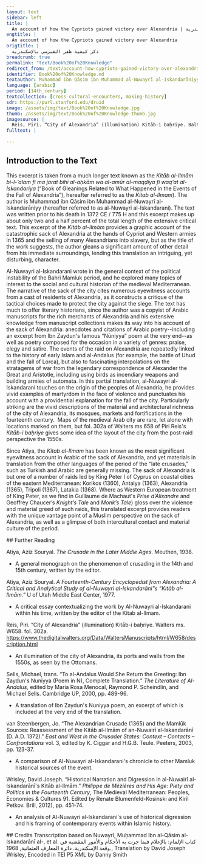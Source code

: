 ```yaml
---
layout: text
sidebar: left
title: |
  An account of how the Cypriots gained victory over Alexandria | ذكر كيفية ظفر القبرسي بالإسكندرية
engtitle: |
  An account of how the Cypriots gained victory over Alexandria
origtitle: |
  ذكر كيفية ظفر القبرسي بالإسكندرية
breadcrumb: true
permalink: "text/Book%20of%20Knowledge"
redirect_from: /text/account-how-cypriots-gained-victory-over-alexandria
identifier: Book%20of%20Knowledge.md
textauthor: Muhammad ibn Qāsim ibn Muhammad al-Nuwayrī al-Iskandarāniyy
language: [arabic]
period: [14th_century]
textcollection: [cross-cultural-encounters, making-history]
sdr: https://purl.stanford.edu/druid 
image: /assets/img/text/Book%20of%20Knowledge.jpg
thumb: /assets/img/text/Book%20of%20Knowledge-thumb.jpg
imagesource: |
  Reis, Piri. “City of Alexandria” (illumination) Kitāb-i baḥriye. Baltimore, Walters Art Museum, MS W658. fol. 302a. [Licensed for use under Creative Commons Attribution-NonCommercial-ShareAlike 3.0 Unported Access Rights]
fulltext: |
  
--- 
```

## Introduction to the Text 
<p dir="ltr" id="docs-internal-guid-b89b770a-7fff-942c-ff86-c32812d455f7">This excerpt is taken from a much longer text known as the <em>Kitāb al-Ilmām bi-l-’alam fi ma jarat bihi al-aḥkām wa al-amūr al-maqḍiya fi waq’at al-Iskandariya</em> (“Book of Gleanings Related to What Happened in the Events of the Fall of Alexandria”), hereafter referred to as the <em>Kitab al-Ilmam</em>). The author is Muhammad ibn Qāsim ibn Muhammad al-Nuwayrī al-Iskandarāniyy (hereafter referred to as al-Nuwayri al-Iskandarani). The text was written prior to his death in 1372 CE / 775 H and this excerpt makes up about only two and a half percent of the total length of the extensive critical text. This excerpt of the <em>Kitāb al-Ilmām</em> provides a graphic account of the catastrophic sack of Alexandria at the hands of Cypriot and Western armies in 1365 and the selling of many Alexandrians into slavery, but as the title of the work suggests, the author gleans a significant amount of other detail from his immediate surroundings, lending this translation an intriguing, yet disturbing, character. </p> <p>Al-Nuwayri al-Iskandarani wrote in the general context of the political instability of the Bahri Mamluk period, and he explored many topics of interest to the social and cultural historian of the medieval Mediterranean. The narrative of the sack of the city cites numerous eyewitness accounts from a cast of residents of Alexandria, as it constructs a critique of the tactical choices made to protect the city against the siege. The text has much to offer literary historians, since the author was a copyist of Arabic manuscripts for the rich merchants of Alexandria and his extensive knowledge from manuscript collections makes its way into his account of the sack of Alexandria: anecdotes and citations of Arabic poetry--including an excerpt from Ibn Zaydun's famous “Nūniyya” poem at the very end--as well as poetry composed for the occasion in a variety of genres: praise, elegy and satire. The events of the raid on Alexandria are repeatedly linked to the history of early Islam and al-Andalus (for example, the battle of Uhud and the fall of Lorca), but also to fascinating interpolations on the stratagems of war from the legendary correspondence of Alexander the Great and Aristotle, including using birds as incendiary weapons and building armies of automata. In this partial translation, al-Nuwayri al-Iskandarani touches on the origin of the peoples of Alexandria, he provides vivid examples of martyrdom in the face of violence and punctuates his account with a providential explanation for the fall of the city. Particularly striking are the vivid descriptions of the material and architectural richness of the city of Alexandria, its mosques, markets and fortifications in the fourteenth century.  Maps of the medieval Arab city are rare, let alone with locations marked on them, but fol. 302a of Walters ms 658 of Piri Reis's <em>Kitāb-i baḥriye</em> gives some idea of the layout of the city from the post-raid perspective the 1550s.</p> <p>Since Atiya, the <em>Kitab al-Ilmam</em> has been known as the most significant eyewitness account in Arabic of the sack of Alexandria, and yet materials in translation from the other languages of the period of the “late crusades,” such as Turkish and Arabic are generally missing. The sack of Alexandria is but one of a number of raids led by King Peter I of Cyprus on coastal cities of the eastern Mediterranean: Korikos (1360), Antalya (1363), Alexandria (1365), Tripoli (1367), Latakia (1368). Where as Western European treatment of King Peter, as we find in Guillaume de Machaut's <em>Prise d’Alixandre</em> and Geoffrey Chaucer’s <em>Knight’s Tale </em>and <em>Monk’s Tale</em>) gloss over the violence and material greed of such raids, this translated excerpt provides readers with the unique vantage point of a Muslim perspective on the sack of Alexandria, as well as a glimpse of both intercultural contact and material culture of the period.</p>
## Further Reading 
<p>Atiya, Aziz Souryal. <em>The Crusade in the Later Middle Ages</em>. Meuthen, 1938.</p> <ul> <li>A general monograph on the phenomenon of crusading in the 14th and 15th century, written by the editor.</li> </ul> <p>Atiya, Aziz Souryal. <em>A Fourteenth-Century Encyclopedist from Alexandria: A Critical and Analytical Study of al-Nuwayri al-Iskandarāni‟s “Kitāb al-Ilmām.”</em> U of Utah Middle East Center, 1977.</p> <ul> <li>A critical essay contextualizing the work by Al-Nuwayri al-Iskandarani within his time, written by the editor of the Kitab al-Ilmam.</li> </ul> <p>Reis, Piri. “City of Alexandria” (illumination) Kitāb-i baḥriye. Walters ms. W658. fol. 302a. <a href="https://www.thedigitalwalters.org/Data/WaltersManuscripts/html/W658/description.html">https://www.thedigitalwalters.org/Data/WaltersManuscripts/html/W658/description.html</a></p> <ul> <li>An illumination of the city of Alexandria, its ports and walls from the 1550s, as seen by the Ottomans.</li> </ul> <p>Sells, Michael, trans. “To al-Andalus Would She Return the Greeting: Ibn Zaydun's Nuniyya (Poem in N), Complete Translation.” <em>The Literature of Al-Andalus, </em>edited by Maria Rosa Menocal, Raymond P. Scheindlin, and Michael Sells. Cambridge UP, 2000, pp. 489-96.</p> <ul> <li>A translation of Ibn Zaydun's Nuniyya poem, an excerpt of which is included at the very end of the translation.</li> </ul> <p>van Steenbergen, Jo. “The Alexandrian Crusade (1365) and the Mamlūk Sources: Reassessment of the Kitāb al-Ilmām of an-Nuwairī al-Iskandarānī (D. A.D. 1372).” <em>East and West in the Crusader States: Context – Contacts – Confrontations</em> vol. 3, edited by K. Ciggar and H.G.B. Teule. Peeters, 2003, pp. 123-37.</p> <ul> <li>A comparison of Al-Nuwayri al-Iskandarani's chronicle to other Mamluk historical sources of the event.</li> </ul> <p>Wrisley, David Joseph. “Historical Narration and Digression in al-Nuwairī al-Iskandarānī's Kitāb al-Ilmām.” <em>Philippe de Mézières and His Age: Piety and Politics in the Fourteenth Century</em>, The Medieval Mediterranean: Peoples, Economies & Cultures 91. Edited by Renate Blumenfeld-Kosinski and Kiril Petkov. Brill, 2012), pp. 451-74.</p> <ul> <li>An analysis of Al-Nuwayri al-Iskandarani's use of historical digression and his framing of contemporary events within Islamic history.</li> </ul>
## Credits
Transcription based on Nuwayrī, Muḥammad ibn al-Qāsim al-Iskandarānī  al-, et al. كتاب الإلمام: بالإعلام فيما جرت به الأحكام والأمور المقضية في وقعة الإسكندرية. دائرة المعارف العثمانية, 1968., Translation by David Joseph Wrisley, Encoded in TEI P5 XML by Danny Smith
